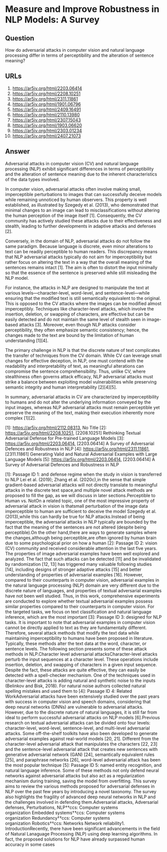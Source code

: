# Measure and Improve Robustness in NLP Models: A Survey

## Question

How do adversarial attacks in computer vision and natural language processing differ in terms of perceptibility and the alteration of sentence meaning?

## URLs

1. https://ar5iv.org/html/2203.06414
2. https://ar5iv.org/html/2208.10251
3. https://ar5iv.org/html/2311.11861
4. https://ar5iv.org/html/1901.06796
5. https://ar5iv.org/html/2409.16491
6. https://ar5iv.org/html/2110.13980
7. https://ar5iv.org/html/2307.15043
8. https://ar5iv.org/html/1903.06620
9. https://ar5iv.org/html/2303.01234
10. https://ar5iv.org/html/2407.21073

## Answer

Adversarial attacks in computer vision (CV) and natural language processing (NLP) exhibit significant differences in terms of perceptibility and the alteration of sentence meaning due to the inherent characteristics of the data types involved. 

In computer vision, adversarial attacks often involve making small, imperceptible perturbations to images that can successfully deceive models while remaining unnoticed by human observers. This property is well established, as illustrated by Szegedy et al. (2013), who demonstrated that minimal changes to an image can lead to misclassifications without altering the human perception of the image itself [1]. Consequently, the CV community has actively studied these attacks due to their effectiveness and stealth, leading to further developments in adaptive attacks and defenses [2].

Conversely, in the domain of NLP, adversarial attacks do not follow the same paradigm. Because language is discrete, even minor alterations to text can be readily perceptible to human readers. This discrepancy means that NLP adversarial attacks typically do not aim for imperceptibility but rather focus on altering the text in a way that the overall meaning of the sentences remains intact [1]. The aim is often to distort the input minimally so that the essence of the sentence is preserved while still misleading the NLP model.

For instance, the attacks in NLP are designed to manipulate the text at various levels—character-level, word-level, and sentence-level—while ensuring that the modified text is still semantically equivalent to the original. This is opposed to the CV attacks where the images can be modified almost imperceptibly. Techniques like character-level attacks, which involve the insertion, deletion, or swapping of characters, are effective but can be easily detected and do not maintain the same level of stealth seen in image-based attacks [3]. Moreover, even though NLP attacks consider perceptibility, they often emphasize semantic consistency; hence, the changes made to the text are bound by the limitation of human understanding [1][4].

The primary challenge in NLP is that the discrete nature of text complicates the transfer of techniques from the CV domain. While CV can leverage small changes for effective deception, in NLP, one must contend with the readability and interpretability of text, as meaningful alterations can compromise the sentence comprehensibility. Thus, unlike CV, where stealthiness often governs attack efficacy, NLP adversarial attacks must strike a balance between exploiting model vulnerabilities while preserving semantic integrity and human interpretability [2][4][5].

In summary, adversarial attacks in CV are characterized by imperceptibility to humans and do not alter the underlying information conveyed by the input images, whereas NLP adversarial attacks must remain perceptible yet preserve the meaning of the text, making their execution inherently more complex [1][2].

[1]: https://ar5iv.org/html/2112.08313, No Title
[2]: https://ar5iv.org/html/2208.10251, [2208.10251] Rethinking Textual Adversarial Defense for Pre-trained Language Models
[3]: https://ar5iv.org/html/2203.06414, [2203.06414] A Survey of Adversarial Defences and Robustness in NLP
[4]: https://ar5iv.org/html/2311.11861, [2311.11861] Generating Valid and Natural Adversarial Examples with Large Language Models
[5]: https://ar5iv.org/html/2203.06414, [2203.06414] A Survey of Adversarial Defences and Robustness in NLP

[1]: Passage ID 1: and defense regime when the study in vision is transferred to NLP Lei et al. (2019); Zhang et al. (2020c),in the sense that simple gradient-based adversarial attacks will not directly translate to meaningful attacks in the discrete text space,and multiple novel attack methods are proposed to fill the gap, as we will discuss in later sections.Perceptible to Human vs. NotOn a related topic, one of the most impressive property of adversarial attack in vision is thatsmall perturbation of the image data imperceptible to human are sufficient to deceive the model Szegedy et al. (2013),while this can hardly be true for NLP attacks.Instead of being imperceptible, the adversarial attacks in NLP typically are bounded by the fact that the meaning of the sentences are not altered (despite being perceptible).On the other hand,there are ways to generate samples where the changes,although being perceptible,are often ignored by human brain due to some psychological prior on how a human
[2]: Passage ID 2: vision (CV) community and received considerable attention in the last five years. The properties of image adversarial examples have been well explored and analyzed. The fact that such attacks can be detected [11] and be invalidated by randomization [12, 13] has triggered many valuable following studies [14], including designs of stronger adaptive attacks [15] and better understanding of properties of adversarial examples [16]. However, compared to their counterparts in computer vision, adversarial examples in the natural language processing (NLP) domain are very different due to the discrete nature of languages, and properties of textual adversarial examples have not been well studied. Thus, in this work, comprehensive experiments are conducted to explore whether textual adversarial examples possess similar properties compared to their counterparts in computer vision. For the targeted tasks, we focus on text classification and natural language inference, which are the most important
[3]: Passage ID 3: designed for NLP tasks. It is important to note that adversarial examples in computer vision cannot be directly applied to text as they are fundamentally different. Therefore, several attack methods that modify the text data while maintaining imperceptibility to humans have been proposed in literature. Typically, these methods alter the text data at the word, character, or sentence levels. The following section presents some of these attack methods in NLP.Character level adversarial attacksCharacter-level attacks perturb the input sequences at a character level. These operations include insertion, deletion, and swapping of characters in a given input sequence. Despite the fact, these attacks are quite effective, they can easily be detected with a spell-checker mechanism. One of the techniques used in character-level attacks is adding natural and synthetic noise to the inputs (Belinkov and Bisk, 2018). For natural noise authors collected natural spelling mistakes and used them to
[4]: Passage ID 4: Related WorkAdversarial attacks have been extensively studied over the past years with success in computer vision and speech domains, considering that deep neural networks (DNNs) are vulnerable to adversarial attacks. However, due to the discrete nature of natural languages, it is still far from ideal to perform successful adversarial attacks on NLP models [6].Previous research on textual adversarial attacks can be divided onto four levels: character-level, word-level, sentence-level, and multi-level adversarial attacks. Some off-the-shelf toolkits have also been developed to generate adversarial examples against real-world models [20, 21]. Different from the character-level adversarial attack that manipulates the characters [22, 23] and the sentence-level adversarial attack that creates new sentences with generative adversarial network (GAN) [24], semantically equivalent rules [25], and paraphrase networks [26], word-level adversarial attack has been the most popular technique
[5]: Passage ID 5: named entity recognition, and natural language inference. Some of these methods not only defend neural networks against adversarial attacks but also act as a regularization mechanism during training, saving the model from overfitting. This survey aims to review the various methods proposed for adversarial defenses in NLP over the past few years by introducing a novel taxonomy. The survey also highlights the fragility of advanced deep neural networks in NLP and the challenges involved in defending them.Adversarial attacks, Adversarial defenses, Perturbations, NLP††ccs: Computer systems organization Embedded systems††ccs: Computer systems organization Redundancy††ccs: Computer systems organization Robotics††ccs: Networks Network reliability1. IntroductionRecently, there have been significant advancements in the field of Natural Lanaguage Processing (NLP) using deep learning algorithms. In fact, the proposed solutions for NLP have already surpassed human accuracy in some cases